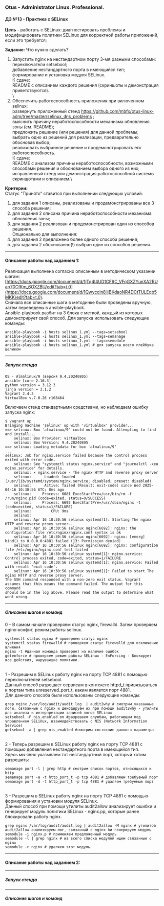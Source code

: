 ### **Otus - Administrator Linux. Professional.**  
#### **ДЗ №13 - Практика с SELinux**  
**Цель** - работать с SELinux: диагностировать проблемы и модифицировать политики SELinux для корректной работы приложений, если это требуется;

**Задание:**
Что нужно сделать?
1) Запустить nginx на нестандартном порту 3-мя разными способами:\
   переключатели setsebool;\
   добавление нестандартного порта в имеющийся тип;\
   формирование и установка модуля SELinux.\
К сдаче:\
README с описанием каждого решения (скриншоты и демонстрация приветствуются).\
\
2) Обеспечить работоспособность приложения при включенном selinux:\
   развернуть приложенный стенд https://github.com/mbfx/otus-linux-adm/tree/master/selinux_dns_problems ; \
   выяснить причину неработоспособности механизма обновления зоны (см. README);\
   предложить решение (или решения) для данной проблемы;\
   выбрать одно из решений для реализации, предварительно обосновав выбор;\
   реализовать выбранное решение и продемонстрировать его работоспособность.\
К сдаче:\
README с анализом причины неработоспособности, возможными способами решения и обоснованием выбора одного из них;\
исправленный стенд или демонстрация работоспособной системы скриншотами и описанием.\

**Критерии:**  
Статус "Принято" ставится при выполнении следующих условий:
1) для задания 1 описаны, реализованы и продемонстрированы все 3 способа решения;
2) для задания 2 описана причина неработоспособности механизма обновления зоны;
3) для задания 2 реализован и продемонстрирован один из способов решения.
\
Опционально для выполнения:
1) для задания 2 предложено более одного способа решения;
2) для задания 2 обоснованно(!) выбран один из способов решения.

****
#### **Описание работы над заданием 1:**  
Реализация выполнена согласно описанным в методическом указании шагам: [https://docs.google.com/document/d/1jTq4l4UD1CF9C_VFqGXZYunXA2RUap70CfKm_6OXZBU/edit?tab=t.0](https://docs.google.com/document/d/1QwyccIn8jijBKdaoNR4DCtTULEqb5MKK/edit?tab=t.0).  \
Сначала все описанные шаги в методичке были проведены вручную, затем переведены в ansible-playbook.\
Ansible-playbook разбит на 3 блока с меткой, каждый из которых демонстрирует свой способ. Для запуска использовать следующие команды:
```
ansible-playbook -i hosts selinux_1.yml --tags=setsebool
ansible-playbook -i hosts selinux_1.yml --tags=semanage
ansible-playbook -i hosts selinux_1.yml --tags=semodule
ansible-playbook -i hosts selinux_1.yml # для запуска всего плейбука целиком
```

***
##### Запуск стенда
```
OS - Almalinux/9 (версия 9.4.20240805)
ansible [core 2.16.3]
python version = 3.12.3
jinja version = 3.1.2
Vagrant 2.4.3
VirtualBox v.7.0.26 r168464
```

Включаем стенд стандартными средствами, но наблюдаем ошибку запуска nginx:
```
$ vagrant up
Bringing machine 'selinux' up with 'virtualbox' provider...
==> selinux: Box 'almalinux/9' could not be found. Attempting to find and install...
    selinux: Box Provider: virtualbox
    selinux: Box Version: 9.4.20240805
==> selinux: Loading metadata for box 'almalinux/9'
...
selinux: Job for nginx.service failed because the control process exited with error code.
    selinux: See "systemctl status nginx.service" and "journalctl -xeu nginx.service" for details.
    selinux: × nginx.service - The nginx HTTP and reverse proxy server
    selinux:      Loaded: loaded (/usr/lib/systemd/system/nginx.service; disabled; preset: disabled)
    selinux:      Active: failed (Result: exit-code) since Wed 2025-04-16 10:30:56 UTC; 8ms ago
    selinux:     Process: 6681 ExecStartPre=/usr/bin/rm -f /run/nginx.pid (code=exited, status=0/SUCCESS)
    selinux:     Process: 6692 ExecStartPre=/usr/sbin/nginx -t (code=exited, status=1/FAILURE)
    selinux:         CPU: 9ms
    selinux: 
    selinux: Apr 16 10:30:56 selinux systemd[1]: Starting The nginx HTTP and reverse proxy server...
    selinux: Apr 16 10:30:56 selinux nginx[6692]: nginx: the configuration file /etc/nginx/nginx.conf syntax is ok
    selinux: Apr 16 10:30:56 selinux nginx[6692]: nginx: [emerg] bind() to 0.0.0.0:4881 failed (13: Permission denied)
    selinux: Apr 16 10:30:56 selinux nginx[6692]: nginx: configuration file /etc/nginx/nginx.conf test failed
    selinux: Apr 16 10:30:56 selinux systemd[1]: nginx.service: Control process exited, code=exited, status=1/FAILURE
    selinux: Apr 16 10:30:56 selinux systemd[1]: nginx.service: Failed with result 'exit-code'.
    selinux: Apr 16 10:30:56 selinux systemd[1]: Failed to start The nginx HTTP and reverse proxy server.
The SSH command responded with a non-zero exit status. Vagrant
assumes that this means the command failed. The output for this command
should be in the log above. Please read the output to determine what
went wrong.
```

***
##### Описание шагов и команд
0 - В самом начале проверяем статус nginx, firewalld. Затем проверяем nginx-конфиг, режим работы selinux.
```
systemctl status nginx # проверяем статус nginx
systemctl status firewalld # проверяем статус firewalld для исключение влияния
nginx -t #данная команда проверяет на наличие ошибок
getenforce # проверяем режим работы SELinux - EnForcing - Блокирует все действия, нарушающие политики.
```
\
1 - Разрешим в SELinux работу nginx на порту TCP 4881 c помощью переключателей setsebool. \
Данный способ разрешает сервисам в контексте httpd_t привязываться к портам типа unreserved_port_t, каким является порт 4881.\
Для данного способа были использованы следующие команды: 
```
grep nginx /var/log/audit/audit.log  | audit2why # смотрим указанные логи, связанные c nginx и декодируем их при помощи audit2why - утилиты для анализа и интерпретации записей логов SELinux 
setsebool -P nis_enabled on #разрешаем службам, работающим под управлением SELinux, взаимодействовать с NIS (Network Information Service)
getsebool -a | grep nis_enabled #смотрим состояние данного параметра 
```
\
2 - Теперь разрешим в SELinux работу nginx на порту TCP 4881 c помощью добавления нестандартного порта в имеющийся тип.\
Здесь мы явно указываем тот нестандартный порт, который хотим разрешить:
```
semanage port -l | grep http # смотрим список портов, относящихся к http
semanage port -a -t http_port_t -p tcp 4881 # добавляем требуемый порт
semanage port -d -t http_port_t -p tcp 4881 # удаляем требуемый порт
```
\
3 - Разрешим в SELinux работу nginx на порту TCP 4881 c помощью формирования и установки модуля SELinux.\
Данный способ при помощи утилиты audit2allow анализирует ошибки и генерирует модуль политики SELinux - nginx.pp, которые ранее блокировали работу nginx.
```
grep nginx /var/log/audit/audit.log | audit2allow -M nginx # утилитой audit2allow анализируем лог, связанный с nginx bи генерируем модуль
semodule -i nginx.p # применяем предложенный модуль
semodule -l | grep nginx # из всего списка модулей ищем связанные с nginx
semodule -r nginx # удаляем этот модуль
```

****
#### **Описание работы над заданием 2:**  

***
##### Запуск стенда


***
##### Описание шагов и команд
